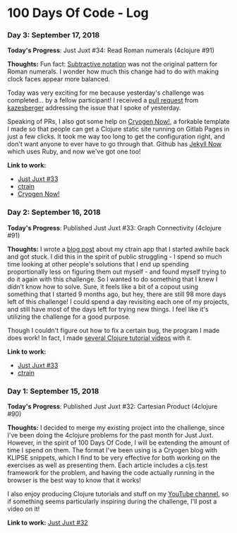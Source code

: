 # 100 Days Of Code - Log

### Day 3: September 17, 2018

**Today's Progress**: Just Juxt #34: Read Roman numerals (4clojure #91)

**Thoughts:** Fun fact: [Subtractive notation](https://en.wikipedia.org/wiki/Subtractive_notation) was not the original pattern for Roman numerals. I wonder how much this change had to do with making clock faces appear more balanced.

Today was very exciting for me because yesterday's challenge was completed... by a fellow participant! I received a [pull request](https://github.com/porkostomus/ctrain/commit/5fadbea52f3da219fbfd81fe70d92b1b6501439c) from [kazesberger](https://github.com/kazesberger) addressing the issue that I spoke of yesterday.

Speaking of PRs, I also got some help on [Cryogen Now!](https://gitlab.com/cryogenweb/cryogenweb.gitlab.io), a forkable template I made so that people can get a Clojure static site running on Gitlab Pages in just a few clicks. It took me way too long to get the configuration right, and don't want anyone to ever have to go through that. Github has [Jekyll Now](https://github.com/barryclark/jekyll-now) which uses Ruby, and now we've got one too!

**Link to work:**

* [Just Juxt #33](https://porkostomus.gitlab.io/posts-output/2018-09-17-Just-Juxt-34/)
* [ctrain](https://github.com/porkostomus/ctrain)
* [Cryogen Now!](https://gitlab.com/cryogenweb/cryogenweb.gitlab.io)

### Day 2: September 16, 2018

**Today's Progress**: Published Just Juxt #33: Graph Connectivity (4clojure #91)

**Thoughts:** I wrote a [blog post](https://porkostomus.gitlab.io/posts-output/2018-09-16-day-2/) about my ctrain app that I started awhile back and got stuck. I did this in the spirit of public struggling - I spend so much time looking at other people's solutions that I end up spending proportionally less on figuring them out myself - and found myself trying to do it again with this challenge. So I wanted to do something that I knew I didn't know how to solve. Sure, it feels like a bit of a copout using something that I started 9 months ago, but hey, there are still 98 more days left of this challenge! I could spend a day revisiting each one of my projects, and still have most of the days left for trying new things. I feel like it's utilizing the challenge for a good purpose.

Though I couldn't figure out how to fix a certain bug, the program I made does work! In fact, I made [several Clojure tutorial videos](https://www.youtube.com/watch?v=fdB5dhPXiXc&list=PLU4xPIn8mcE69QF41HoFaHxw2Whk3h7PQ) with it.

**Link to work:**

* [Just Juxt #33](https://porkostomus.gitlab.io/posts-output/2018-09-16-Just-Juxt-33/)
* [ctrain](https://github.com/porkostomus/ctrain)

### Day 1: September 15, 2018

**Today's Progress**: Published Just Juxt #32: Cartesian Product (4clojure #90)

**Thoughts:** I decided to merge my existing project into the challenge, since I've been doing the 4clojure problems for the past month for Just Juxt. However, in the spirit of 100 Days Of Code, I will be extending the amount of time I spend on them. The format I've been using is a Cryogen blog with KLIPSE snippets, which I find to be very effective for both working on the exercises as well as presenting them. Each article includes a cljs.test framework for the problem, and having the code actually running in the browser is the best way to know that it works!

I also enjoy producing Clojure tutorials and stuff on my [YouTube channel](https://www.youtube.com/bobbytowers), so if something seems particularly inspiring during the challenge, I'll post a video on it!

**Link to work:** [Just Juxt #32](https://porkostomus.gitlab.io/posts-output/2018-09-15-Just-Juxt-32/)
